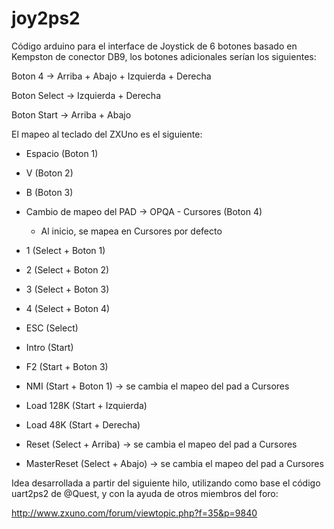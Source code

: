 # joy2ps2

Código arduino para el interface de Joystick de 6 botones basado en Kempston de conector DB9, los botones adicionales serían los siguientes:

Boton 4 -> Arriba + Abajo + Izquierda + Derecha

Boton Select -> Izquierda + Derecha

Boton Start -> Arriba + Abajo

El mapeo al teclado del ZXUno es el siguiente:

* Espacio (Boton 1)
* V (Boton 2)
* B (Boton 3)
* Cambio de mapeo del PAD -> OPQA - Cursores (Boton 4)
  * Al inicio, se mapea en Cursores por defecto

* 1 (Select + Boton 1) 
* 2 (Select + Boton 2)
* 3 (Select + Boton 3)
* 4 (Select + Boton 4)
  
* ESC (Select)
* Intro (Start)
* F2 (Start + Boton 3)
  
* NMI (Start + Boton 1) -> se cambia el mapeo del pad a Cursores
* Load 128K (Start + Izquierda)
* Load 48K (Start + Derecha)
* Reset (Select + Arriba) -> se cambia el mapeo del pad a Cursores
* MasterReset (Select + Abajo) -> se cambia el mapeo del pad a Cursores

Idea desarrollada a partir del siguiente hilo, utilizando como base el código uart2ps2 de @Quest, y con la ayuda de otros miembros del foro:

http://www.zxuno.com/forum/viewtopic.php?f=35&p=9840

